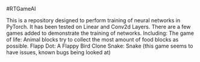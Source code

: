#RTGameAI

This is a repository designed to perform training of neural networks in PyTorch. It has been tested on Linear and Conv2d Layers. There are a few games added to demonstrate the training of networks. Including:
The game of life: Animal blocks try to collect the most amount of food blocks as possible.
Flapp Dot: A Flappy Bird Clone
Snake: Snake (this game seems to have issues, known bugs being looked at)
